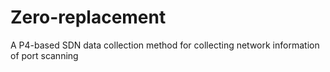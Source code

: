 # Zero-replacement
A P4-based SDN data collection method for collecting network information of port scanning
